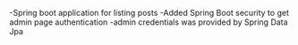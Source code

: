 -Spring boot application for listing posts
-Added Spring Boot security to get admin page authentication
-admin credentials was provided by Spring Data Jpa 
